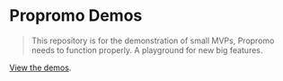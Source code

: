 # Propromo Demos

> This repository is for the demonstration of small MVPs, Propromo needs to function properly. A playground for new big features.

[View the demos](https://propromo-software.github.io/demo).
